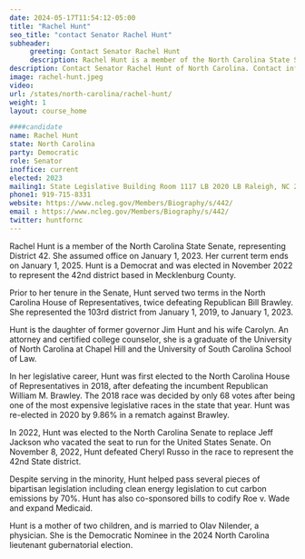 ```yaml
---
date: 2024-05-17T11:54:12-05:00
title: "Rachel Hunt"
seo_title: "contact Senator Rachel Hunt"
subheader:
     greeting: Contact Senator Rachel Hunt
     description: Rachel Hunt is a member of the North Carolina State Senate, representing District 42. She assumed office on January 1, 2023. Her current term ends on January 1, 2025.
description: Contact Senator Rachel Hunt of North Carolina. Contact information for Rachel Hunt includes email address, phone number, and mailing address.
image: rachel-hunt.jpeg
video:
url: /states/north-carolina/rachel-hunt/
weight: 1
layout: course_home

####candidate
name: Rachel Hunt
state: North Carolina
party: Democratic
role: Senator
inoffice: current
elected: 2023
mailing1: State Legislative Building Room 1117 LB 2020 LB Raleigh, NC 27603-2808
phone1: 919-715-8331
website: https://www.ncleg.gov/Members/Biography/s/442/
email : https://www.ncleg.gov/Members/Biography/s/442/
twitter: huntfornc
---
```

Rachel Hunt is a member of the North Carolina State Senate, representing District 42. She assumed office on January 1, 2023. Her current term ends on January 1, 2025. Hunt is a Democrat and was elected in November 2022 to represent the 42nd district based in Mecklenburg County.

Prior to her tenure in the Senate, Hunt served two terms in the North Carolina House of Representatives, twice defeating Republican Bill Brawley. She represented the 103rd district from January 1, 2019, to January 1, 2023. 

Hunt is the daughter of former governor Jim Hunt and his wife Carolyn. An attorney and certified college counselor, she is a graduate of the University of North Carolina at Chapel Hill and the University of South Carolina School of Law. 

In her legislative career, Hunt was first elected to the North Carolina House of Representatives in 2018, after defeating the incumbent Republican William M. Brawley. The 2018 race was decided by only 68 votes after being one of the most expensive legislative races in the state that year. Hunt was re-elected in 2020 by 9.86% in a rematch against Brawley. 

In 2022, Hunt was elected to the North Carolina Senate to replace Jeff Jackson who vacated the seat to run for the United States Senate. On November 8, 2022, Hunt defeated Cheryl Russo in the race to represent the 42nd State district. 

Despite serving in the minority, Hunt helped pass several pieces of bipartisan legislation including clean energy legislation to cut carbon emissions by 70%. Hunt has also co-sponsored bills to codify Roe v. Wade and expand Medicaid. 

Hunt is a mother of two children, and is married to Olav Nilender, a physician. She is the Democratic Nominee in the 2024 North Carolina lieutenant gubernatorial election.

